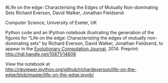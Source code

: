 
#Life on the edge: Characterising the Edges of Mutually Non-dominating Sets
Richard Everson, David Walker, Jonathan Fieldsend

Computer Science, 
University of Exeter, UK


Python code and an IPython notebook illustrating the generation of the
figures for "Life on the edge: Characteristing the edges of mutually
non-dominating sets" by Richard Everson, David Walker, Jonathan Fieldsend,
to appear in the
[Evolutionary Computation Journal](http://www.mitpressjournals.org/loi/evco), 2014.
Preprint: <http://hdl.handle.net/10871/14606>

View the notebook at <http://nbviewer.ipython.org/github/richardeverson/life-on-the-edge/blob/master/life-on-the-edge.ipynb/>


